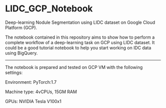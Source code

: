 # LIDC_GCP_Notebook
Deep-learning Nodule Segmentation using LIDC dataset on Google Cloud Platform (GCP).

The notebook contained in this repository aims to show how to perform a complete workflow of a deep-learning task on GCP using LIDC dataset. It could be a good tutorial notebook to help you start working on IDC data using BigQuery. 

-----------------------------------------------------------------------------------------------------------------------------------------------------------------

The notebook is prepared and tested on GCP VM with the following settings:

Environment: PyTorch:1.7

Machine type: 4vCPUs, 15GM RAM

GPUs: NVIDIA Tesla V100x1
